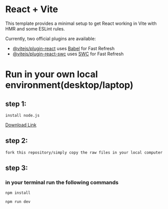 # React + Vite

This template provides a minimal setup to get React working in Vite with HMR and some ESLint rules.

Currently, two official plugins are available:

- [@vitejs/plugin-react](https://github.com/vitejs/vite-plugin-react/blob/main/packages/plugin-react/README.md) uses [Babel](https://babeljs.io/) for Fast Refresh
- [@vitejs/plugin-react-swc](https://github.com/vitejs/vite-plugin-react-swc) uses [SWC](https://swc.rs/) for Fast Refresh



# Run in your own local environment(desktop/laptop)

## step 1:
```
install node.js
```
<a href="https://nodejs.org/en">Download Link</a>

## step 2:
```
fork this repository/simply copy the raw files in your local computer
```

## step 3: 
### in your terminal run the following commands
```
npm install
```
```
npm run dev
```

